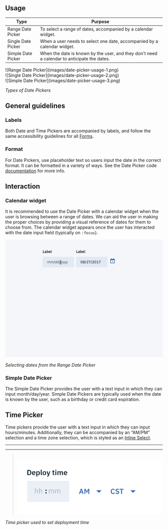 ## Usage

| Type      | Purpose                                                                                                                                                                                                                                                          |
|------------------|------------------------------------------------------------------------------------------------------------------------------------------------------------------------------------------------------------------------------------------------------------------|
| Range Date Picker         |  To select a range of dates, accompanied by a calendar widget.                       |
| Single Date Picker       |   When a user needs to select one date, accompanied by a calendar widget.             |
| Simple Date Picker | When the date is known by the user, and they don't need a calendar to anticipate the dates. |


<div data-insert-component="ImageGrid">
  <div>
    ![Range Date Picker](images/date-picker-usage-1.png)
  </div>
  <div>
    ![Single Date Picker](images/date-picker-usage-2.png)
  </div>
  <div>
    ![Simple Date Picker](images/date-picker-usage-3.png)
  </div>
</div>

_Types of Date Pickers_

## General guidelines
### Labels
Both Date and Time Pickers are accompanied by labels, and follow the same accessibility guidelines for all [Forms](/components/form).

### Format
For Date Pickers, use placeholder text so users input the date in the correct format. It can be formatted in a variety of ways. See the Date Picker code [documentation](https://github.com/carbon-design-system/carbon-components/tree/master/src/components/date-picker) for more info.


## Interaction
### Calendar widget
It is recommended to use the Date Picker with a calendar widget when the user is browsing between a range of dates. We can aid the user in making the proper choices by providing a visual reference of dates for them to choose from. The calendar widget appears once the user has interacted with the date input field (typically on `:focus`).


![Selecting a dates from the Range Date Picker](images/date-picker-usage-4.gif)

_Selecting dates from the Range Date Picker_

### Simple Date Picker
The Simple Date Picker provides the user with a text input in which they can input month/day/year. Simple Date Pickers are typically used when the date is known by the user, such as a birthday or credit card expiration.

## Time Picker
Time pickers provide the user with a text input in which they can input hours/minutes. Additionally, they can be accompanied by an “AM/PM” selection and a time zone selection, which is styled as an [Inline Select](/components/select).

---
***
> 
![Time picker example](images/time-picker-usage-1.png)

_Time picker used to set deployment time_
